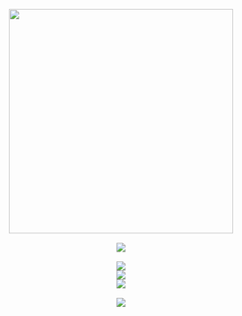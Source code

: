 <p align="center">
  <img align="center" width="400" src="https://wilardo.crd.co/assets/images/gallery05/8efc335f.png?v=c0a0770b">
    <br/>
    <br/>
  <img align="center" src="https://spotify-github-profile.kittinanx.com/api/view?uid=jayy2007&cover_image=true&theme=natemoo-re&show_offline=true&background_color=a366d5&interchange=true&bar_color=6f5782&bar_color_cover=false">
    <br/>
    <br/>
  <img align="center" src="https://external-media.spacehey.net/media/s1MpecEdIDEFTo56Jis91E7SAstmGzwqs6eoZN3lmz4E=/https://64.media.tumblr.com/d7a5e228b0eb94ec28c257586feb024c/tumblr_inline_pdzce3mG4u1v11djx_500.gif">
    <br/>
  <img align="center" src="https://f3verdream.carrd.co/assets/images/gallery02/a43088b4.png?v=de14f5ad">
    <br/>
  <img align="center" src="https://komarev.com/ghpvc/?username=picklepenis69&color=a366d5&style=plastic&label=₍ᐢ.+.ᐢ₎&abbreviated=true">
    <br/>
    <br/>
  <img align="center" src="https://wilardo.crd.co/assets/images/gallery05/e37aebf9.gif?v=c0a0770b">
</p>
